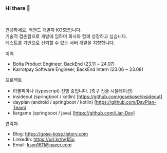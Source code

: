### Hi there 👋

</br>

<!--
**gosekose/gosekose** is a ✨ _special_ ✨ repository because its `README.md` (this file) appears on your GitHub profile.

-->

안녕하세요. 백엔드 개발자 KOSE입니다. </br>
기술적 겸손함으로 개발에 임하며 회사와 함께 성장하고 싶습니다. </br>
테스트를 기반으로 신뢰할 수 있는 서버 개발을 지향합니다. </br>

이력
- Bolta Product Engineer, BackEnd (23.11 ~ 24.07)
- Karrotpay Software Engineer, BackEnd Intern (23.06 ~ 23.08)

프로젝트
- 라볼피아나 (typescript) 진행 중입니다. (축구 전술 시뮬레이션)
- insideout (springboot / kotlin) [https://github.com/gosekose/insideout]
- dayplan (android / springboot / kotlin) [https://github.com/DayPlan-Team]
- liargame (springboot / java) [https://github.com/Liar-Dev]

연락처
- Blog: https://gose-kose.tistory.com
- LinkedIn: https://url.kr/hy1j5u
- Email: ksyn1611@naver.com

